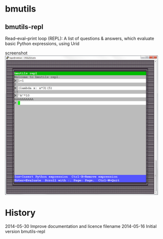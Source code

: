 bmutils
=======

bmutils-repl
------------
Read–eval–print loop (REPL): 
A list of questions & answers, which evaluate basic Python expressions, using Urid

screenshot
![bmutils-repl screenshot](https://raw.githubusercontent.com/hartmut27/bmutils/master/screenshots/bmutils-repl-16-05-2014_17-01-45.png?raw=true)


History
=======
2014-05-30   Improve documentation and licence filename
2014-05-16   Initial version  bmutils-repl
